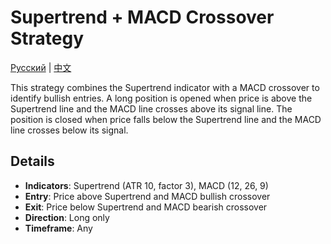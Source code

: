 # Supertrend + MACD Crossover Strategy
[Русский](README_ru.md) | [中文](README_cn.md)

This strategy combines the Supertrend indicator with a MACD crossover to identify bullish entries.
A long position is opened when price is above the Supertrend line and the MACD line crosses above its signal line.
The position is closed when price falls below the Supertrend line and the MACD line crosses below its signal.

## Details

- **Indicators**: Supertrend (ATR 10, factor 3), MACD (12, 26, 9)
- **Entry**: Price above Supertrend and MACD bullish crossover
- **Exit**: Price below Supertrend and MACD bearish crossover
- **Direction**: Long only
- **Timeframe**: Any
